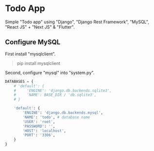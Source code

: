 # Todo App
Simple "Todo app" using "Django", "Django Rest Framework", "MySQL", "React JS" + "Next JS" & "Flutter".

## Configure MySQL
First install "mysqlclient".
> pip install mysqlclient

Second, configure "mysql" into "system.py".
```python
DATABASES = {
    # 'default': {
    #     'ENGINE': 'django.db.backends.sqlite3',
    #     'NAME': BASE_DIR / 'db.sqlite3',
    # }

    'default': {
        'ENGINE': 'django.db.backends.mysql',
        'NAME': 'todo', # database name
        'USER': 'root', 
        'PASSWORD': '',
        'HOST': 'localhost',
        'PORT': '3306',
    }
}
```

